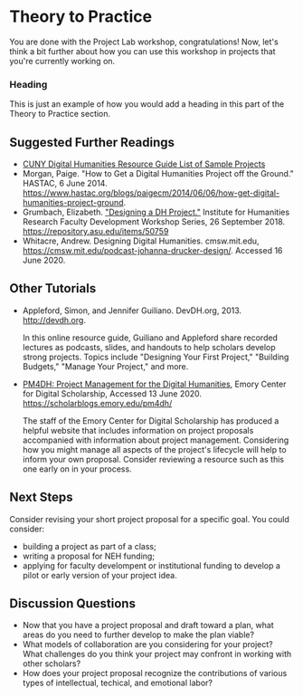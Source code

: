 # Theory to Practice

You are done with the Project Lab workshop, congratulations! Now, let's think a bit further about how you can use this workshop in projects that you're currently working on.

### Heading

This is just an example of how you would add a heading in this part of the Theory to Practice section.

## Suggested Further Readings

- [CUNY Digital Humanities Resource Guide List of Sample Projects](https://wiki.commons.gc.cuny.edu/Sample_Projects/)
- Morgan, Paige. "How to Get a Digital Humanities Project off the Ground." HASTAC, 6 June 2014. https://www.hastac.org/blogs/paigecm/2014/06/06/how-get-digital-humanities-project-ground.
- Grumbach, Elizabeth. ["Designing a DH Project."](https://repository.asu.edu/items/50759#embed) Institute for Humanities Research Faculty Development Workshop Series, 26 September 2018. https://repository.asu.edu/items/50759
- Whitacre, Andrew. Designing Digital Humanities. cmsw.mit.edu, https://cmsw.mit.edu/podcast-johanna-drucker-design/. Accessed 16 June 2020.

## Other Tutorials

- Appleford, Simon, and Jennifer Guiliano. DevDH.org, 2013. http://devdh.org.

  In this online resource guide, Guiliano and Appleford share recorded lectures as podcasts, slides, and handouts to help scholars develop strong projects. Topics include "Designing Your First Project," "Building Budgets," "Manage Your Project," and more. 

- [PM4DH: Project Management for the Digital Humanities](https://scholarblogs.emory.edu/pm4dh/), Emory Center for Digital Scholarship, Accessed 13 June 2020. https://scholarblogs.emory.edu/pm4dh/

    The staff of the Emory Center for Digital Scholarship has produced a helpful website that includes information on project proposals accompanied with information about project management. Considering how you might manage all aspects of the project's lifecycle will help to inform your own proposal. Consider reviewing a resource such as this one early on in your process. 

## Next Steps

Consider revising your short project proposal for a specific goal. You could consider: 
- building a project as part of a class;
- writing a proposal for NEH funding; 
- applying for faculty develompent or institutional funding to develop a pilot or early version of your project idea.

## Discussion Questions

- Now that you have a project proposal and draft toward a plan, what areas do you need to further develop to make the plan viable? 
- What models of collaboration are you considering for your project? What challenges do you think your project may confront in working with other scholars? 
- How does your project proposal recognize the contributions of various types of intellectual, techical, and emotional labor? 
